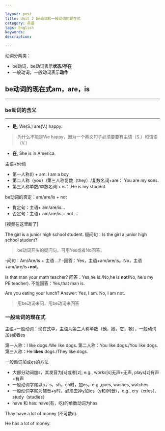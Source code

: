 ```yaml
---

layout: post
title: Unit 2 be动词和一般动词的现在式
category: 英语
tags: English
keywords: 
description: 

---
```


动词分两类：

- be动词，be动词表示**状态/存在**
- 一般动词，一般动词表示**动作**

## be动词的现在式am，are，is

----------

### be动词的含义
----------

- **是**, We(S.) are(V.) happy.

>为什么不能是We happy，因为一个英文句子必须要要有主语（S.）和谓语（V.）

- **在**, She is in America.

主语+be动

- 第一人称(I) + am: I am a boy
- 第二人称（you）/第三人称复数（they）/复数名词+are： You are my sons.
- 第三人称单数/单数名词 + is： He is my student.

be动词的否定：am/are/is + not
- 肯定句：主语+ am/are/is...
- 否定句：主语+ am/are/is + not ...

[视频在这里断了]

The girl is a junior high school student.
疑问句：Is the girl a junior high school student?

>be动词开头的疑问句，可用Yes或者No回答。

-问句：Am/Are/Is + 主语 ...?
-回答：Yes，主语+am/are/is。No，主语+am/are/is+**not**。 

Is that man your math teacher?
回答：Yes,he is./No,he is **not**(No, he's my PE teacher).
不能回答：Yes,that man is.

Are you eating your lunch?
Answer: Yes, I am. No, I am not.

>用be动词来问，用be动词来回答

### 一般动词的现在式
主语+一般动词：现在式中，主语为第三人称单数（他，她，它，牠），一般动词加s或者es

第一人称：I like dogs./We like dogs.
第二人称：You like dogs./You like dogs.
第三人称：He **likes** dogs./They like dogs.

一般动词加或es的方法

- 大部分动词加s，其发音为[s]或者[z], e.g., works[s]无声+无声, plays[z]有声+有声
- 一般动词字尾以o，s，sh，ch时，加es，e.g.,goes, washes, watches
- 一般动词字尾为辅音+y时，必须去掉y加ies（y和i同音），e.g., cry（cries）， study（studies） 
- have 和 has: have(有，吃)的单数动词为has.
	
Thay have a lot of money (不可数n).

He has a lot of money.